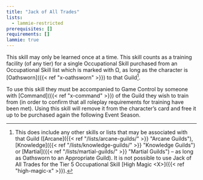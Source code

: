 ```yaml
---
title: "Jack of All Trades"
lists:
  - lammie-restricted
prerequisites: []
requirements: []
lammie: true
---
```


This skill may only be learned once at a time. This skill counts as a training facility (of any tier) for a single Occupational Skill purchased from an Occupational Skill list which is marked with Ω, as long as the character is [Oathsworn]({{< ref "x-oathsworn" >}}) to that Guild[^*].

To use this skill they must be accompanied to Game Control by someone with [Command]({{< ref "x-command" >}}) of the Guild they wish to train from (in order to confirm that all roleplay requirements for training have been met). Using this skill will remove it from the character’s card and free it up to be purchased again the following Event Season.

[^*]: This does include any other skills or lists that may be associated with that Guild ([Arcane]({{< ref "/lists/arcane-guilds/" >}} "Arcane Guilds"), [Knowledge]({{< ref "/lists/knowledge-guilds/" >}} "Knowledge Guilds") or [Martial]({{< ref "/lists/martial-guilds/" >}} "Martial Guilds") – as long as Oathsworn to an Appropriate Guild). It is not possible to use Jack of All Trades for the Tier 5 Occupational Skill [High Magic \<X>]({{< ref "high-magic-x" >}}).
